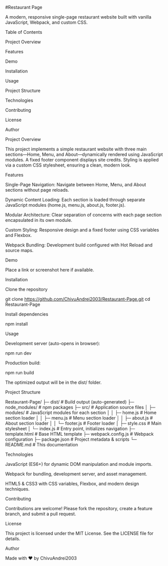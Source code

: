 #Restaurant Page

A modern, responsive single-page restaurant website built with vanilla JavaScript, Webpack, and custom CSS.

Table of Contents

Project Overview

Features

Demo

Installation

Usage

Project Structure

Technologies

Contributing

License

Author

Project Overview

This project implements a simple restaurant website with three main sections—Home, Menu, and About—dynamically rendered using JavaScript modules. A fixed footer component displays site credits. Styling is applied via a custom CSS stylesheet, ensuring a clean, modern look.

Features

Single-Page Navigation: Navigate between Home, Menu, and About sections without page reloads.

Dynamic Content Loading: Each section is loaded through separate JavaScript modules (home.js, menu.js, about.js, footer.js).

Modular Architecture: Clear separation of concerns with each page section encapsulated in its own module.

Custom Styling: Responsive design and a fixed footer using CSS variables and Flexbox.

Webpack Bundling: Development build configured with Hot Reload and source maps.

Demo

Place a link or screenshot here if available.

Installation

Clone the repository

git clone https://github.com/ChivuAndrei2003/Restaurant-Page.git
cd Restaurant-Page

Install dependencies

npm install

Usage

Development server (auto-opens in browser):

npm run dev

Production build:

npm run build

The optimized output will be in the dist/ folder.

Project Structure

Restaurant-Page/
├─ dist/                  # Build output (auto-generated)
├─ node_modules/          # npm packages
├─ src/                   # Application source files
│  ├─ modules/            # JavaScript modules for each section
│  │  ├─ home.js          # Home section loader
│  │  ├─ menu.js          # Menu section loader
│  │  ├─ about.js         # About section loader
│  │  └─ footer.js        # Footer loader
│  ├─ style.css           # Main stylesheet
│  └─ index.js            # Entry point, initializes navigation
├─ template.html          # Base HTML template
├─ webpack.config.js      # Webpack configuration
├─ package.json           # Project metadata & scripts
└─ README.md              # This documentation

Technologies

JavaScript (ES6+) for dynamic DOM manipulation and module imports.

Webpack for bundling, development server, and asset management.

HTML5 & CSS3 with CSS variables, Flexbox, and modern design techniques.

Contributing

Contributions are welcome! Please fork the repository, create a feature branch, and submit a pull request.

License

This project is licensed under the MIT License. See the LICENSE file for details.

Author

Made with ❤️ by ChivuAndrei2003